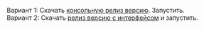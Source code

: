 Вариант 1: Скачать [консольную релиз версию](https://github.com/k0t3ll0/CleanDisk/releases/download/USBVirus_Cleaner/CleanDisk.Console.exe). Запустить.<br/>
Вариант 2: Скачать [релиз версию с интерфейсом](https://github.com/k0t3ll0/CleanDisk/releases/download/USBVirus_Cleaner/CleanDisk.WithInterface.exe) и запустить.
